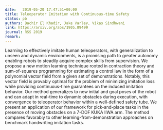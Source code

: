 ```yaml
---
date:   2019-05-20 17:47:51+00:00
title: Teleoperator Imitation with Continuous-time Safety
status: pb
authors: Bachir El Khadir, Jake Varley, Vikas Sindhwani
link: https://arxiv.org/abs/1905.09499
journal: RSS 2019
remark: 
---
```


Learning to effectively imitate human teleoperators, with generalization to unseen and dynamic environments, is a promising path to greater autonomy enabling robots to steadily acquire complex skills from supervision. We propose a new motion learning technique rooted in contraction theory and sum-of-squares programming for estimating a control law in the form of a polynomial vector field from a given set of  demonstrations.  Notably, this vector field is provably optimal for the problem of minimizing imitation loss while providing continuous-time  guarantees on the induced imitation behavior. Our method generalizes to new initial and goal poses of the robot and can adapt in real-time to dynamic obstacles during execution, with convergence to teleoperator behavior within a well-defined safety tube.  We present an application of our framework for pick-and-place tasks in the presence of moving obstacles on a 7-DOF KUKA IIWA arm. The method compares favorably to other learning-from-demonstration approaches on benchmark handwriting imitation tasks.

